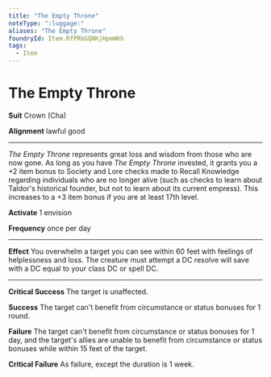 ```yaml
---
title: "The Empty Throne"
noteType: ":luggage:"
aliases: "The Empty Throne"
foundryId: Item.RfPRbGQNKjHpmWKh
tags:
  - Item
---
```


# The Empty Throne

**Suit** Crown (Cha)

**Alignment** lawful good

* * *

_The Empty Throne_ represents great loss and wisdom from those who are now gone. As long as you have _The Empty Throne_ invested, it grants you a +2 item bonus to Society and Lore checks made to Recall Knowledge regarding individuals who are no longer alive (such as checks to learn about Taldor's historical founder, but not to learn about its current empress). This increases to a +3 item bonus if you are at least 17th level.

**Activate** 1 envision

**Frequency** once per day

* * *

**Effect** You overwhelm a target you can see within 60 feet with feelings of helplessness and loss. The creature must attempt a DC resolve will save with a DC equal to your class DC or spell DC.

* * *

**Critical Success** The target is unaffected.

**Success** The target can't benefit from circumstance or status bonuses for 1 round.

**Failure** The target can't benefit from circumstance or status bonuses for 1 day, and the target's allies are unable to benefit from circumstance or status bonuses while within 15 feet of the target.

**Critical Failure** As failure, except the duration is 1 week.
